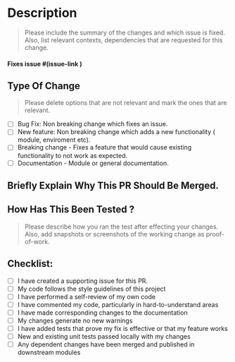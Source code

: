 # Description

> Please include the summary of the changes and which issue is fixed. Also, list relevant contexts, dependencies that are requested for this change.

#### Fixes issue #(issue-link )

## Type Of Change

> Please delete options that are not relevant and mark the ones that are relevant.

- [ ] Bug Fix: Non breaking change which fixes an issue.
- [ ] New feature: Non breaking change which adds a new functionality ( module, enviroment etc).
- [ ] Breaking change - Fixes a feature that would cause existing functionality to not work as expected.
- [ ] Documentation - Module or general documentation.

## Briefly Explain Why This PR Should Be Merged.



## How Has This Been Tested ?

> Please describe how you ran the test after effecting your changes. Also, add snapshots or screenshots of the working change as proof-of-work.

## Checklist:

- [ ] I have created a supporting issue for this PR.
- [ ] My code follows the style guidelines of this project
- [ ] I have performed a self-review of my own code
- [ ] I have commented my code, particularly in hard-to-understand areas
- [ ] I have made corresponding changes to the documentation
- [ ] My changes generate no new warnings
- [ ] I have added tests that prove my fix is effective or that my feature works
- [ ] New and existing unit tests passed locally with my changes
- [ ] Any dependent changes have been merged and published in downstream modules
